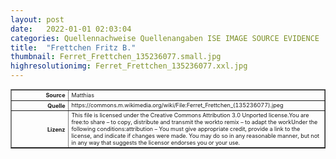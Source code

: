 ```yaml
---
layout: post
date:   2022-01-01 02:03:04
categories: Quellennachweise Quellenangaben ISE IMAGE SOURCE EVIDENCE
title:  "Frettchen Fritz B."
thumbnail: Ferret_Frettchen_135236077.small.jpg
highresolutionimg: Ferret_Frettchen_135236077.xxl.jpg
---
```


<div class="entry-content">

<table style="font-size: xx-small" border="1" cellpadding="2">
<tbody>
<tr>
<th style="text-align: right" width="81"><strong>Source</strong></th>
<td>Matthias</td>
</tr>
<tr>
<th style="text-align: right" width="81"><strong>Quelle</strong></th>
<td>https://commons.m.wikimedia.org/wiki/File:Ferret_Frettchen_(135236077).jpeg</td>
</tr>
<tr>
<th style="text-align: right" width="81"><strong>Lizenz</strong></th>
<td>This file is licensed under the Creative Commons Attribution 3.0 Unported license.You are free:to share – to copy, distribute and transmit the workto remix – to adapt the workUnder the following conditions:attribution – You must give appropriate credit, provide a link to the license, and indicate if changes were made. You may do so in any reasonable manner, but not in any way that suggests the licensor endorses you or your use.</td>
</tr>
</tbody>
</table>
<p>&nbsp;</p>

</div><!-- .entry-content -->
